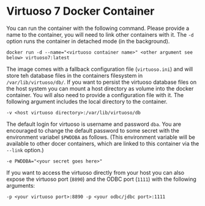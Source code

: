 # Virtuoso 7 Docker Container

You can run the container with the following command.
Please provide a name to the container, you will need to link other containers with it.
The `-d` option runs the container in detached mode (in the background).

    docker run -d --name="<virtuoso container name>" <other argument see below> virtuoso7:latest

The image comes with a fallback configuration file (`virtuoso.ini`) and will store teh database files in the containers filesystem in `/var/lib/virtuoso/db/`.
If you want to persist the virtuoso database files on the host system you can mount a host directory as volume into the docker container.
You will also need to provide a configuration file with it.
The following argument includes the local directory to the container.

    -v <host virtuoso directory>:/var/lib/virtuoso/db

The default login for virtuoso is username and password `dba`.
You are encouraged to change the default password to some secret with the environment variabel `$PWDDBA` as follows.
(This environment variable will be available to other docer containers, which are linked to this container via the `--link` option.)

    -e PWDDBA="<your secret goes here>"

If you want to access the virtuoso directly from your host you can also expose the virtuoso port (`8890`) and the ODBC port (`1111`) with the following arguments:

    -p <your virtuoso port>:8890 -p <your odbc/jdbc port>:1111
